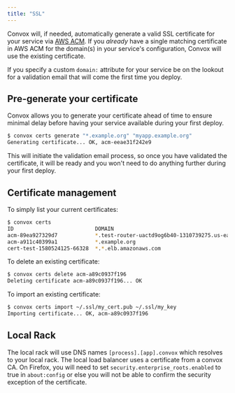 ```yaml
---
title: "SSL"
---
```


Convox will, if needed, automatically generate a valid SSL certificate for your service via [AWS ACM](https://aws.amazon.com/certificate-manager/). If you _already_ have a single matching certificate in AWS ACM for the domain(s) in your service's configuration, Convox will use the existing certificate.

If you specify a custom `domain:` attribute for your service be on the lookout for a validation email that will come the first time you deploy.

## Pre-generate your certificate

Convox allows you to generate your certificate ahead of time to ensure minimal delay before having your service available during your first deploy.

```sh
$ convox certs generate "*.example.org" "myapp.example.org"
Generating certificate... OK, acm-eeae31f242e9
```

This will initiate the validation email process, so once you have validated the certificate, it will be ready and you won't need to do anything further during your first deploy.

## Certificate management

To simply list your current certificates:

```sh
$ convox certs
ID                          DOMAIN                                                       EXPIRES
acm-89ea927329d7            *.test-router-uactd9og6b40-1310739275.us-east-1.convox.site  10 months from now
acm-a911c40399a1            *.example.org                                                1 year from now
cert-test-1580524125-66328  *.*.elb.amazonaws.com                                        10 months from now
```

To delete an existing certificate:

```sh
$ convox certs delete acm-a89c0937f196
Deleting certificate acm-a89c0937f196... OK
```

To import an existing certificate:

```sh
$ convox certs import ~/.ssl/my_cert.pub ~/.ssl/my_key
Importing certificate... OK, acm-a89c0937f196
```

## Local Rack

The local rack will use DNS names `[process].[app].convox` which resolves to your local rack. The local load balancer uses a certificate from a convox CA. On Firefox, you will need to set `security.enterprise_roots.enabled` to true in `about:config` or else you will not be able to confirm the security exception of the certificate.
